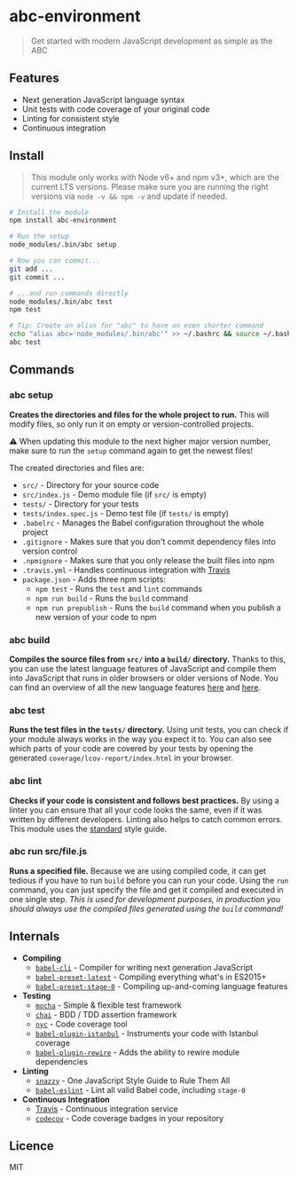 # abc-environment

> Get started with modern JavaScript development as simple as the ABC

## Features

- Next generation JavaScript language syntax
- Unit tests with code coverage of your original code
- Linting for consistent style
- Continuous integration

## Install

> This module only works with Node v6+ and npm v3+, which are the current LTS versions. Please make sure you are running the right versions via `node -v && npm -v` and update if needed.

```bash
# Install the module
npm install abc-environment

# Run the setup
node_modules/.bin/abc setup

# Now you can commit...
git add ...
git commit ...

# ...and run commands directly
node_modules/.bin/abc test
npm test

# Tip: Create an alias for "abc" to have an even shorter command
echo "alias abc='node_modules/.bin/abc'" >> ~/.bashrc && source ~/.bashrc
abc test
```

## Commands

### abc setup

**Creates the directories and files for the whole project to run.** This will modify files, so only run it on empty or version-controlled projects.

⚠️ When updating this module to the next higher major version number, make sure to run the `setup` command again to get the newest files!

The created directories and files are:

- `src/` - Directory for your source code
- `src/index.js` - Demo module file (if `src/` is empty)
- `tests/` - Directory for your tests
- `tests/index.spec.js` - Demo test file (if `tests/` is empty)
- `.babelrc` - Manages the Babel configuration throughout the whole project
- `.gitignore` - Makes sure that you don't commit dependency files into version control
- `.npmignore` - Makes sure that you only release the built files into npm
- `.travis.yml` - Handles continuous integration with [Travis](https://travis-ci.org/)
- `package.json` - Adds three npm scripts:
  - `npm test` - Runs the `test` and `lint` commands
  - `npm run build` - Runs the `build` command
  - `npm run prepublish` - Runs the `build` command when you publish a new version of your code to npm

### abc build

**Compiles the source files from `src/` into a `build/` directory.** Thanks to this, you can use the latest language features of JavaScript and compile them into JavaScript that runs in older browsers or older versions of Node. You can find an overview of all the new language features [here](https://babeljs.io/docs/plugins/preset-stage-0/) and [here](http://babeljs.io/docs/plugins/preset-latest/).

### abc test

**Runs the test files in the `tests/` directory.** Using unit tests, you can check if your module always works in the way you expect it to. You can also see which parts of your code are covered by your tests by opening the generated `coverage/lcov-report/index.html` in your browser.

### abc lint

**Checks if your code is consistent and follows best practices.** By using a linter you can ensure that all your code looks the same, even if it was written by different developers. Linting also helps to catch common errors. This module uses the [standard](http://standardjs.com/) style guide.

### abc run src/file.js

**Runs a specified file.** Because we are using compiled code, it can get tedious if you have to run `build` before you can run your code. Using the `run` command, you can just specify the file and get it compiled and executed in one single step. *This is used for development purposes, in production you should always use the compiled files generated using the `build` command!*

## Internals

- **Compiling**
  - [`babel-cli`](https://github.com/babel/babel) - Compiler for writing next generation JavaScript
  - [`babel-preset-latest`](https://github.com/babel/babel/tree/master/packages/babel-preset-latest) - Compiling everything what's in ES2015+
  - [`babel-preset-stage-0`](https://github.com/babel/babel/tree/master/packages/babel-preset-stage-0) - Compiling up-and-coming language features
- **Testing**
  - [`mocha`](https://github.com/mochajs/mocha) - Simple & flexible test framework
  - [`chai`](https://github.com/chaijs/chai) - BDD / TDD assertion framework
  - [`nyc`](https://github.com/istanbuljs/nyc) - Code coverage tool
  - [`babel-plugin-istanbul`](https://github.com/istanbuljs/babel-plugin-istanbul) - Instruments your code with Istanbul coverage
  - [`babel-plugin-rewire`](https://github.com/speedskater/babel-plugin-rewire) - Adds the ability to rewire module dependencies
- **Linting**
  - [`snazzy`](https://github.com/feross/snazzy) - One JavaScript Style Guide to Rule Them All
  - [`babel-eslint`](https://github.com/babel/babel-eslint) - Lint all valid Babel code, including `stage-0`
- **Continuous Integration**
  - [Travis](https://travis-ci.org/) - Continuous integration service
  - [`codecov`](https://github.com/codecov/codecov-node) - Code coverage badges in your repository

## Licence

MIT